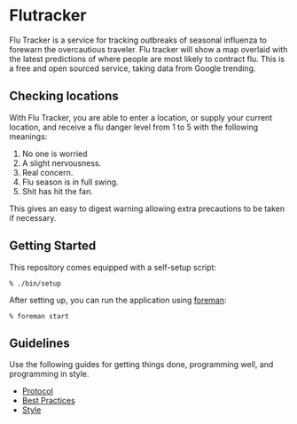 Flutracker
==========

Flu Tracker is a service for tracking outbreaks of seasonal influenza to
forewarn the overcautious traveler. Flu tracker will show a map overlaid with
the latest predictions of where people are most likely to contract flu. This
is a free and open sourced service, taking data from Google trending.

Checking locations
-----------------

With Flu Tracker, you are able to enter a location, or supply your current
location, and receive a flu danger level from 1 to 5 with the following
meanings:

  1. No one is worried
  2. A slight nervousness.
  3. Real concern.
  4. Flu season is in full swing.
  5. Shit has hit the fan.

This gives an easy to digest warning allowing extra precautions to be taken if
necessary.

Getting Started
---------------

This repository comes equipped with a self-setup script:

    % ./bin/setup

After setting up, you can run the application using [foreman]:

    % foreman start

[foreman]: http://ddollar.github.io/foreman/

Guidelines
----------

Use the following guides for getting things done, programming well, and
programming in style.

* [Protocol](http://github.com/thoughtbot/guides/blob/master/protocol)
* [Best Practices](http://github.com/thoughtbot/guides/blob/master/best-practices)
* [Style](http://github.com/thoughtbot/guides/blob/master/style)
